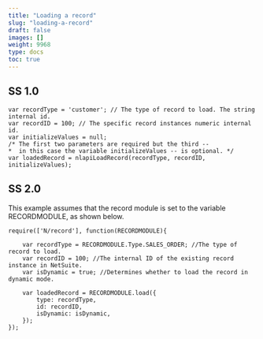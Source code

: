 ```yaml
---
title: "Loading a record"
slug: "loading-a-record"
draft: false
images: []
weight: 9968
type: docs
toc: true
---
```


## SS 1.0
<!-- language: lang-js -->
    var recordType = 'customer'; // The type of record to load. The string internal id.
    var recordID = 100; // The specific record instances numeric internal id.
    var initializeValues = null;
    /* The first two parameters are required but the third -- 
    *  in this case the variable initializeValues -- is optional. */
    var loadedRecord = nlapiLoadRecord(recordType, recordID, initializeValues);

## SS 2.0
This example assumes that the record module is set to the variable RECORDMODULE, as shown below.

<!-- language: lang-js -->    
    require(['N/record'], function(RECORDMODULE){

        var recordType = RECORDMODULE.Type.SALES_ORDER; //The type of record to load.
        var recordID = 100; //The internal ID of the existing record instance in NetSuite.
        var isDynamic = true; //Determines whether to load the record in dynamic mode.
    
        var loadedRecord = RECORDMODULE.load({
            type: recordType, 
            id: recordID,
            isDynamic: isDynamic,
        });
    });

